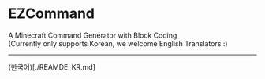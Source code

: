 EZCommand
=========
A Minecraft Command Generator with Block Coding
<br>
(Currently only supports Korean, we welcome English Translators :)
<hr>
(한국어)[./REAMDE_KR.md]